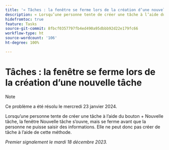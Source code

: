 ```yaml
---
title: '« Tâches : la fenêtre se ferme lors de la création d’une nouvelle tâche »'
description: « Lorsqu’une personne tente de créer une tâche à l’aide du bouton + Nouvelle tâche, la fenêtre Nouvelle tâche s’ouvre, mais se ferme avant que la personne ne puisse saisir des informations. Elle ne peut donc pas créer de tâche à l’aide de cette méthode. »
hidefromtoc: true
feature: Tasks
source-git-commit: 8fbcf0357797fb4ed490a95dbbb92d22e179fc66
workflow-type: ht
source-wordcount: '106'
ht-degree: 100%

---
```



# Tâches : la fenêtre se ferme lors de la création d’une nouvelle tâche

>[!NOTE]
>
>Ce problème a été résolu le mercredi 23 janvier 2024.

Lorsqu’une personne tente de créer une tâche à l’aide du bouton + Nouvelle tâche, la fenêtre Nouvelle tâche s’ouvre, mais se ferme avant que la personne ne puisse saisir des informations. Elle ne peut donc pas créer de tâche à l’aide de cette méthode.

_Premier signalement le mardi 18 décembre 2023._
